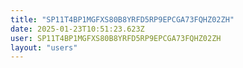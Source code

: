```yaml
---
title: "SP11T4BP1MGFXS80B8YRFD5RP9EPCGA73FQHZ02ZH"
date: 2025-01-23T10:51:23.623Z
user: SP11T4BP1MGFXS80B8YRFD5RP9EPCGA73FQHZ02ZH
layout: "users"
---
```

    